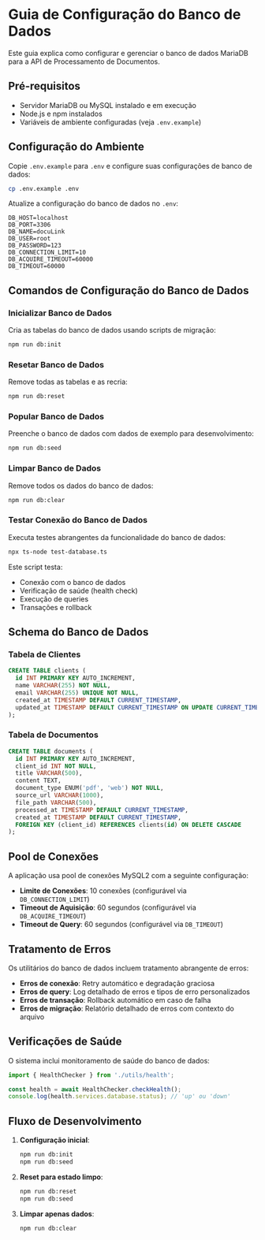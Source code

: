 # Guia de Configuração do Banco de Dados

Este guia explica como configurar e gerenciar o banco de dados MariaDB para a API de Processamento de Documentos.

## Pré-requisitos

- Servidor MariaDB ou MySQL instalado e em execução
- Node.js e npm instalados
- Variáveis de ambiente configuradas (veja `.env.example`)

## Configuração do Ambiente

Copie `.env.example` para `.env` e configure suas configurações de banco de dados:

```bash
cp .env.example .env
```

Atualize a configuração do banco de dados no `.env`:

```env
DB_HOST=localhost
DB_PORT=3306
DB_NAME=docuLink
DB_USER=root
DB_PASSWORD=123
DB_CONNECTION_LIMIT=10
DB_ACQUIRE_TIMEOUT=60000
DB_TIMEOUT=60000
```

## Comandos de Configuração do Banco de Dados

### Inicializar Banco de Dados
Cria as tabelas do banco de dados usando scripts de migração:

```bash
npm run db:init
```

### Resetar Banco de Dados
Remove todas as tabelas e as recria:

```bash
npm run db:reset
```

### Popular Banco de Dados
Preenche o banco de dados com dados de exemplo para desenvolvimento:

```bash
npm run db:seed
```

### Limpar Banco de Dados
Remove todos os dados do banco de dados:

```bash
npm run db:clear
```

### Testar Conexão do Banco de Dados
Executa testes abrangentes da funcionalidade do banco de dados:

```bash
npx ts-node test-database.ts
```

Este script testa:
- Conexão com o banco de dados
- Verificação de saúde (health check)
- Execução de queries
- Transações e rollback

## Schema do Banco de Dados

### Tabela de Clientes
```sql
CREATE TABLE clients (
  id INT PRIMARY KEY AUTO_INCREMENT,
  name VARCHAR(255) NOT NULL,
  email VARCHAR(255) UNIQUE NOT NULL,
  created_at TIMESTAMP DEFAULT CURRENT_TIMESTAMP,
  updated_at TIMESTAMP DEFAULT CURRENT_TIMESTAMP ON UPDATE CURRENT_TIMESTAMP
);
```

### Tabela de Documentos
```sql
CREATE TABLE documents (
  id INT PRIMARY KEY AUTO_INCREMENT,
  client_id INT NOT NULL,
  title VARCHAR(500),
  content TEXT,
  document_type ENUM('pdf', 'web') NOT NULL,
  source_url VARCHAR(1000),
  file_path VARCHAR(500),
  processed_at TIMESTAMP DEFAULT CURRENT_TIMESTAMP,
  created_at TIMESTAMP DEFAULT CURRENT_TIMESTAMP,
  FOREIGN KEY (client_id) REFERENCES clients(id) ON DELETE CASCADE
);
```

## Pool de Conexões

A aplicação usa pool de conexões MySQL2 com a seguinte configuração:

- **Limite de Conexões**: 10 conexões (configurável via `DB_CONNECTION_LIMIT`)
- **Timeout de Aquisição**: 60 segundos (configurável via `DB_ACQUIRE_TIMEOUT`)
- **Timeout de Query**: 60 segundos (configurável via `DB_TIMEOUT`)

## Tratamento de Erros

Os utilitários do banco de dados incluem tratamento abrangente de erros:

- **Erros de conexão**: Retry automático e degradação graciosa
- **Erros de query**: Log detalhado de erros e tipos de erro personalizados
- **Erros de transação**: Rollback automático em caso de falha
- **Erros de migração**: Relatório detalhado de erros com contexto do arquivo

## Verificações de Saúde

O sistema inclui monitoramento de saúde do banco de dados:

```typescript
import { HealthChecker } from './utils/health';

const health = await HealthChecker.checkHealth();
console.log(health.services.database.status); // 'up' ou 'down'
```

## Fluxo de Desenvolvimento

1. **Configuração inicial**:
   ```bash
   npm run db:init
   npm run db:seed
   ```

2. **Reset para estado limpo**:
   ```bash
   npm run db:reset
   npm run db:seed
   ```

3. **Limpar apenas dados**:
   ```bash
   npm run db:clear
   ```

